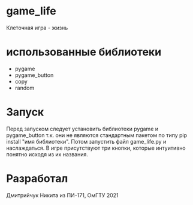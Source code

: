 # game_life
Клеточная игра - жизнь
# использованные библиотеки
- pygame
- pygame_button
- copy
- random
# Запуск
Перед запуском следует установить библиотеки pygame и pygame_button т.к. они не являются стандартным пакетом по типу pip install "имя библиотеки".
Потом запустить файл game_life.py и наслаждаться. В игре присутствуют три кнопки, которые интуитивно понятно исходя из их названия.
# Разработал
Дмитрийчук Никита из ПИ-171, ОмГТУ 2021
